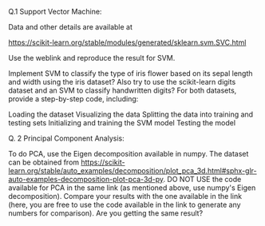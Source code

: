 Q.1 Support Vector Machine:

Data and other details are available at 

https://scikit-learn.org/stable/modules/generated/sklearn.svm.SVC.html

Use the weblink and reproduce the result for SVM.

Implement SVM to classify the type of iris flower based on its sepal length and width using the iris dataset? 
Also try to use the scikit-learn digits dataset and an SVM to classify handwritten digits? 
For both datasets, provide a step-by-step code, including:  

Loading the dataset 
Visualizing the data 
Splitting the data into training and testing sets 
Initializing and training the SVM model 
Testing the model 

Q. 2 Principal Component Analysis:

To do PCA, use the Eigen decomposition available in numpy. The dataset can be obtained from https://scikit-learn.org/stable/auto_examples/decomposition/plot_pca_3d.html#sphx-glr-auto-examples-decomposition-plot-pca-3d-py. 
DO NOT USE the code available for PCA in the same link (as mentioned above, use numpy's Eigen decomposition). 
Compare your results with the one available in the link (here, you are free to use the code available in the link to generate any numbers for comparison). 
Are you getting the same result?
